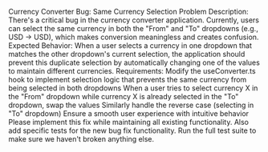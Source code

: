 Currency Converter Bug: Same Currency Selection
Problem Description: There's a critical bug in the currency converter application. Currently, users can select the same currency in both the "From" and "To" dropdowns (e.g., USD → USD), which makes conversion meaningless and creates confusion.
Expected Behavior: When a user selects a currency in one dropdown that matches the other dropdown's current selection, the application should prevent this duplicate selection by automatically changing one of the values to maintain different currencies.
Requirements:
Modify the useConverter.ts hook to implement selection logic that prevents the same currency from being selected in both dropdowns
When a user tries to select currency X in the "From" dropdown while currency X is already selected in the "To" dropdown, swap the values
Similarly handle the reverse case (selecting in "To" dropdown)
Ensure a smooth user experience with intuitive behavior
Please implement this fix while maintaining all existing functionality. Also add specific tests for the new bug fix functionality. Run the full test suite to make sure we haven't broken anything else.
